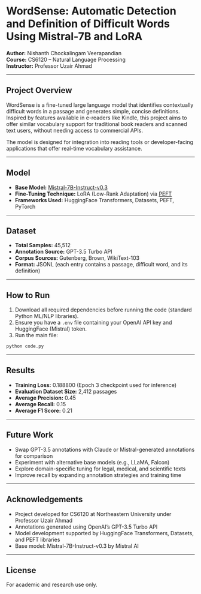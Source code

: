 
# WordSense: Automatic Detection and Definition of Difficult Words Using Mistral-7B and LoRA

**Author:** Nishanth Chockalingam Veerapandian  
**Course:** CS6120 – Natural Language Processing  
**Instructor:** Professor Uzair Ahmad

---

## Project Overview

WordSense is a fine-tuned large language model that identifies contextually difficult words in a passage and generates simple, concise definitions. Inspired by features available in e-readers like Kindle, this project aims to offer similar vocabulary support for traditional book readers and scanned text users, without needing access to commercial APIs.

The model is designed for integration into reading tools or developer-facing applications that offer real-time vocabulary assistance.

---

## Model

- **Base Model:** [Mistral-7B-Instruct-v0.3](https://huggingface.co/mistralai/Mistral-7B-Instruct-v0.3)
- **Fine-Tuning Technique:** LoRA (Low-Rank Adaptation) via [PEFT](https://github.com/huggingface/peft)
- **Frameworks Used:** HuggingFace Transformers, Datasets, PEFT, PyTorch

---

## Dataset

- **Total Samples:** 45,512
- **Annotation Source:** GPT-3.5 Turbo API
- **Corpus Sources:** Gutenberg, Brown, WikiText-103
- **Format:** JSONL (each entry contains a passage, difficult word, and its definition)
  
---

## How to Run

1. Download all required dependencies before running the code (standard Python ML/NLP libraries).
2. Ensure you have a `.env` file containing your OpenAI API key and HuggingFace (Mistral) token.
3. Run the main file:

```bash
python code.py
```
---
## Results

- **Training Loss:** 0.188800 (Epoch 3 checkpoint used for inference)
- **Evaluation Dataset Size:** 2,412 passages
- **Average Precision:** 0.45  
- **Average Recall:** 0.15  
- **Average F1 Score:** 0.21

---

## Future Work

- Swap GPT-3.5 annotations with Claude or Mistral-generated annotations for comparison
- Experiment with alternative base models (e.g., LLaMA, Falcon)
- Explore domain-specific tuning for legal, medical, and scientific texts
- Improve recall by expanding annotation strategies and training time

---

## Acknowledgements

- Project developed for CS6120 at Northeastern University under Professor Uzair Ahmad
- Annotations generated using OpenAI’s GPT-3.5 Turbo API
- Model development supported by HuggingFace Transformers, Datasets, and PEFT libraries
- Base model: Mistral-7B-Instruct-v0.3 by Mistral AI

---

## License

For academic and research use only.
